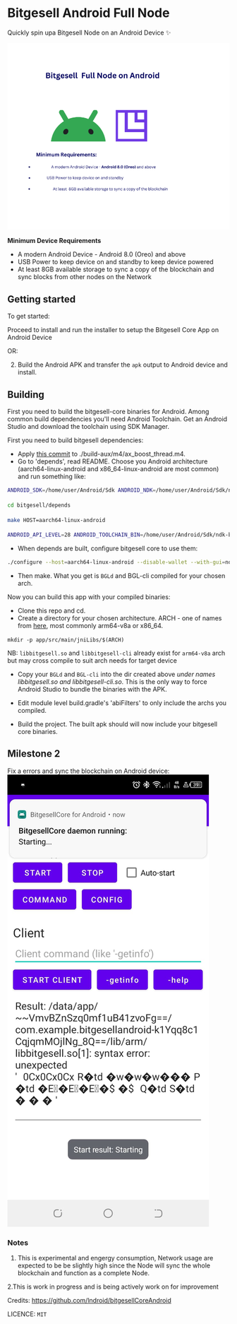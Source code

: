 # Bitgesell Android Full Node

Quickly spin upa Bitgesell Node on an Android Device ✨ 

<img width="100%" height="50%" src="./docs/images/banner.png" alt="Bitgesell Ecosystem" />



**Minimum Device Requirements**

- A modern Android Device - Android 8.0 (Oreo) and above
- USB Power to keep device on and standby to keep device powered
- At least  8GB available storage to sync a copy of the blockchain and sync blocks from other nodes on the Network

## Getting started

To get started:

Proceed to install and run the installer to setup the Bitgesell Core App on Android Device

OR:

2. Build the Android APK and transfer the `apk` output to Android device and install.

## Building

First you need to build the bitgesell-core binaries for Android. Among common build dependencies you'll need Android Toolchain. Get an Android Studio and download the toolchain using SDK Manager.

First you need to build bitgesell dependencies:
* Apply [this commit](https://github.com/autoconf-archive/autoconf-archive/pull/211/commits/0087595e99c8bb9a41f5c05a426b453c8d4d931c) to ./build-aux/m4/ax_boost_thread.m4.
* Go to 'depends', read README. Choose you Android architecture (aarch64-linux-android and x86_64-linux-android are most common) and run something like:

```sh 
ANDROID_SDK=/home/user/Android/Sdk ANDROID_NDK=/home/user/Android/Sdk/ndk-bundle 

cd bitgesell/depends

make HOST=aarch64-linux-android 

ANDROID_API_LEVEL=28 ANDROID_TOOLCHAIN_BIN=/home/user/Android/Sdk/ndk-bundle/toolchains/llvm/prebuilt/linux-x86_64/bin`
```
- When depends are built, configure bitgesell core to use them:

```sh
./configure --host=aarch64-linux-android --disable-wallet --with-gui=no --prefix=/home/user/bitgesell/depends/aarch64-linux-android`
```

- Then make. What you get is `BGLd` and BGL-cli compiled for your chosen arch.

Now you can build this app with your compiled binaries:
- Clone this repo and cd.
- Create a directory for your chosen architecture. ARCH - one of names from [here](https://developer.android.com/ndk/guides/abis), most commonly arm64-v8a or x86_64.

`mkdir -p app/src/main/jniLibs/$(ARCH)`

NB: `libbitgesell.so` and `libbitgesell-cli` already exist for `arm64-v8a` arch but may cross compile to suit arch needs for target device

- Copy your `BGLd` and `BGL-cli` into the dir created above *under names libbitgesell.so and libbitgesell-cli.so*. This is the only way to force Android Studio to bundle the binaries with the APK.

- Edit module level build.gradle's 'abiFilters' to only include the archs you compiled.

- Build the project. The built apk should will now include your bitgesell core binaries.

## Milestone 2

Fix a errors and sync the blockchain on Android device:
![Alt text](./screenshot.jpeg)


### Notes

1. This is experimental and engergy consumption, Network usage are expected to be be slightly high since the Node will sync the whole blockchain and function as a complete Node.

2.This is work in progress and is being actively work on for improvement

Credits: https://github.com/lndroid/bitgesellCoreAndroid

LICENCE: `MIT`
